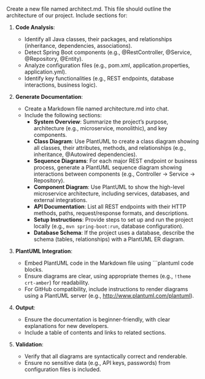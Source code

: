 Create a new file named architect.md. 
This file should outline the architecture of our project. Include sections for:
1. **Code Analysis**:
   - Identify all Java classes, their packages, and relationships (inheritance, dependencies, associations).
   - Detect Spring Boot components (e.g., @RestController, @Service, @Repository, @Entity).
   - Analyze configuration files (e.g., pom.xml, application.properties, application.yml).
   - Identify key functionalities (e.g., REST endpoints, database interactions, business logic).

2. **Generate Documentation**:
   - Create a Markdown file named architecture.md into chat.
   - Include the following sections:
     - **System Overview**: Summarize the project’s purpose, architecture (e.g., microservice, monolithic), and key components.
     - **Class Diagram**: Use PlantUML to create a class diagram showing all classes, their attributes, methods, and relationships (e.g., inheritance, @Autowired dependencies).
     - **Sequence Diagrams**: For each major REST endpoint or business process, generate a PlantUML sequence diagram showing interactions between components (e.g., Controller -> Service -> Repository).
     - **Component Diagram**: Use PlantUML to show the high-level microservice architecture, including services, databases, and external integrations.
     - **API Documentation**: List all REST endpoints with their HTTP methods, paths, request/response formats, and descriptions.
     - **Setup Instructions**: Provide steps to set up and run the project locally (e.g., `mvn spring-boot:run`, database configuration).
     - **Database Schema**: If the project uses a database, describe the schema (tables, relationships) with a PlantUML ER diagram.

3. **PlantUML Integration**:
   - Embed PlantUML code in the Markdown file using ```plantuml code blocks.
   - Ensure diagrams are clear, using appropriate themes (e.g., `!theme crt-amber`) for readability.
   - For GitHub compatibility, include instructions to render diagrams using a PlantUML server (e.g., http://www.plantuml.com/plantuml).

4. **Output**:
   
   - Ensure the documentation is beginner-friendly, with clear explanations for new developers.
   - Include a table of contents and links to related sections.
   

5. **Validation**:
   - Verify that all diagrams are syntactically correct and renderable.
   - Ensure no sensitive data (e.g., API keys, passwords) from configuration files is included.

